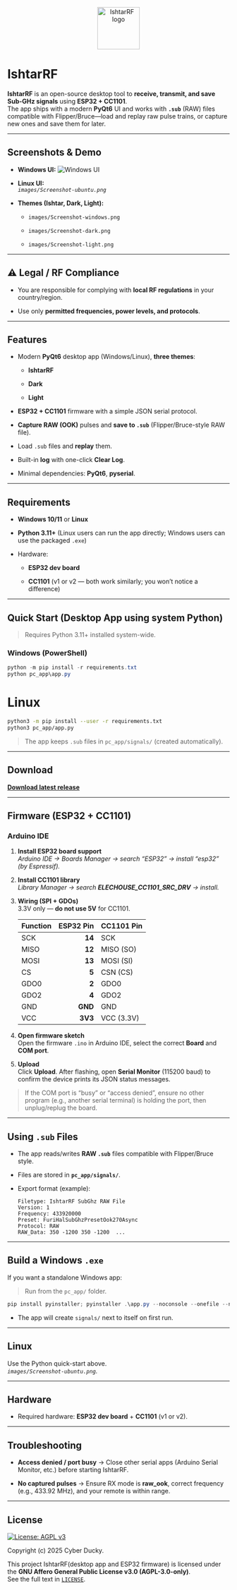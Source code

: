 <p align="center">
  <img src="images/IshtarRF-logo.png" alt="IshtarRF logo" width="96" />
</p>

# IshtarRF


**IshtarRF** is an open-source desktop tool to **receive, transmit, and save Sub-GHz signals** using **ESP32 + CC1101**.  
The app ships with a modern **PyQt6** UI and works with **`.sub`** (RAW) files compatible with Flipper/Bruce—load and replay raw pulse trains, or capture new ones and save them for later.

---

## Screenshots & Demo

- **Windows UI:**
  ![Windows UI](images/Screenshot-windows.png)

- **Linux UI:**  
   _`images/Screenshot-ubuntu.png`_

- **Themes (Ishtar, Dark, Light):**  
    
    - `images/Screenshot-windows.png`
        
    - `images/Screenshot-dark.png`
        
    - `images/Screenshot-light.png`
        
---

## ⚠ Legal / RF Compliance

- You are responsible for complying with **local RF regulations** in your country/region.
    
- Use only **permitted frequencies, power levels, and protocols**.
        
---

## Features

- Modern **PyQt6** desktop app (Windows/Linux), **three themes**:
    
    - **IshtarRF**
        
    - **Dark**
        
    - **Light**
        
- **ESP32 + CC1101** firmware with a simple JSON serial protocol.
    
- **Capture RAW (OOK)** pulses and **save to `.sub`** (Flipper/Bruce-style RAW file).
    
- Load `.sub` files and **replay** them.
    
- Built-in **log** with one-click **Clear Log**.
    
- Minimal dependencies: **PyQt6**, **pyserial**.
    

---

## Requirements

- **Windows 10/11** or **Linux**
    
- **Python 3.11+** (Linux users can run the app directly; Windows users can use the packaged `.exe`)
    
- Hardware:
    
    - **ESP32 dev board**
        
    - **CC1101** (v1 or v2 — both work similarly; you won’t notice a difference)
        

---
## Quick Start (Desktop App using system Python)

> Requires Python 3.11+ installed system-wide.

### Windows (PowerShell)

```powershell
python -m pip install -r requirements.txt
python pc_app\app.py
```
# Linux
```bash
python3 -m pip install --user -r requirements.txt
python3 pc_app/app.py
```

> The app keeps `.sub` files in `pc_app/signals/` (created automatically).

---

## Download

**[Download latest release](https://github.com/CyberDuckyiq/IshtarRF/releases)**

---

## Firmware (ESP32 + CC1101)

### Arduino IDE

1. **Install ESP32 board support**  
    _Arduino IDE → Boards Manager → search “ESP32” → install “esp32” (by Espressif)._
    
2. **Install CC1101 library**  
    _Library Manager → search **ELECHOUSE_CC1101_SRC_DRV** → install._
    
3. **Wiring (SPI + GDOs)**  
    3.3V only — **do not use 5V** for CC1101.
    
    |Function|ESP32 Pin|CC1101 Pin|
    |---|--:|---|
    |SCK|**14**|SCK|
    |MISO|**12**|MISO (SO)|
    |MOSI|**13**|MOSI (SI)|
    |CS|**5**|CSN (CS)|
    |GDO0|**2**|GDO0|
    |GDO2|**4**|GDO2|
    |GND|**GND**|GND|
    |VCC|**3V3**|VCC (3.3V)|
        
4. **Open firmware sketch**  
    Open the firmware `.ino` in Arduino IDE, select the correct **Board** and **COM port**.
    
5. **Upload**  
    Click **Upload**. After flashing, open **Serial Monitor** (115200 baud) to confirm the device prints its JSON status messages.
    

> If the COM port is “busy” or “access denied”, ensure no other program (e.g., another serial terminal) is holding the port, then unplug/replug the board.

---

## Using `.sub` Files

- The app reads/writes **RAW `.sub`** files compatible with Flipper/Bruce style.
    
- Files are stored in **`pc_app/signals/`**.
    
- Export format (example):
    
    ```
    Filetype: IshtarRF SubGhz RAW File
    Version: 1
    Frequency: 433920000
    Preset: FuriHalSubGhzPresetOok270Async
    Protocol: RAW
    RAW_Data: 350 -1200 350 -1200  ...
    ```

---

## Build a Windows `.exe`

If you want a standalone Windows app:

> Run from the `pc_app/` folder.

```powershell
pip install pyinstaller; pyinstaller .\app.py --noconsole --onefile --name IshtarRF --icon .\IshtarRF-logo.ico --add-data "IshtarRF-logo.ico;." --add-data "IshtarRF-logo.png;." --exclude-module matplotlib --clean --noconfirm
```
    
- The app will create `signals/` next to itself on first run.
    


---

## Linux

Use the Python quick-start above.  
_`images/Screenshot-ubuntu.png`._

---

## Hardware 

- Required hardware: **ESP32 dev board** + **CC1101** (v1 or v2).
    
---

## Troubleshooting

- **Access denied / port busy** → Close other serial apps (Arduino Serial Monitor, etc.) before starting IshtarRF.
    
- **No captured pulses** → Ensure RX mode is **raw_ook**, correct frequency (e.g., 433.92 MHz), and your remote is within range.
    
---
## License

[![License: AGPL v3](https://img.shields.io/badge/License-AGPL_v3-blue.svg)](LICENSE)

Copyright (c) 2025 Cyber Ducky.

This project IshtarRF(desktop app and ESP32 firmware) is licensed under the **GNU Affero General Public License v3.0 (AGPL-3.0-only)**.  
See the full text in [`LICENSE`](LICENSE).
